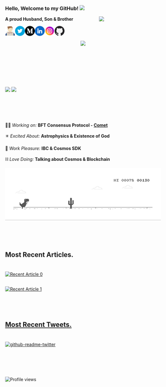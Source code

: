 <!--![Thinker | Coder | Implementer and Everything in between!](https://github.com/alijnmerchant21/alijnmerchant21/blob/master/My%20Movie%201.gif)-->

 ### Hello, Welcome to my GitHub! <img src="https://github.com/TheDudeThatCode/TheDudeThatCode/blob/master/Assets/Hi.gif" width="29px">
<p align="center">
 
<!--https://user-images.githubusercontent.com/5713670/87202985-820dcb80-c2b6-11ea-9f56-7ec461c497c3.gif-->
<img align='right' src='https://octodex.github.com/images/hula_loop_octodex03.gif' width='200'>

**A proud Husband, Son & Brother** 

 
 
<a href="http://linktr.ee/Aliasgar.Merchant">
 <img height="32" align="left" alt="website" src="img/icons/coding.png" />
</a>
  
<a href="https://twitter.com/Ali_the_Curios">
 <img height="32" align="left" alt="twitter" src="img/icons/twitter.png" />
</a>

<a href="http://ali-the-curious.medium.com">
 <img height="32" align="left" alt="" src="img/icons/medium.png" />
</a>

<a href="https://www.linkedin.com/in/ali-the-curious">
    <img height="32" align="left" alt="LinkedIn" src="img/icons/linkedin.png" />
</a>

<a href="https://www.instagram.com/ali_the_curious">
 <img height="32" align="left" alt="Instagram" src="img/icons/instagram-2.png" />
</a>
 
<a href="https://github.com/alijnmerchant21">
 <img height="32" align="left" alt="github" src="img/icons/github.png" />
</a>
 
 <br>
 <br>
 
   <p align="center">
  <a href="https://github.com/The-Young-Programmer"><img src="https://readme-typing-svg.herokuapp.com/?lines=%20Hi!%20I'm%20Ali%20The%20Curios;%20Always%20Learning%20Always%20Curios;%20Developer%20Relations%20@CometBFT;%20Cosmos%20Contributor%20since%202019;%20Blockchain%20veteran%20since%202017&font=Pacifico&center=true&width=650&height=120&color=58a6ff&vCenter=true&size=45%22"></a>
</p>

<br>
<br>
    

<!-- 
![](https://camo.githubusercontent.com/992babdffd8c74a1502de375fbdf7e4d54773242/68747470733a2f2f6d656469612e67697068792e636f6d2f6d656469612f53576f536b4e36447854737a71494b4571762f67697068792e676966)

 [![Top Langs](https://github-readme-stats.vercel.app/api/top-langs/?username=alijnmerchant21&langs_count=8)](https://github.com/alijnmerchant21/github-readme-stats)
 
[![Ali's GitHub stats](https://github-readme-stats.vercel.app/api?username=alijnmerchant21)](https://github.com/alijnmerchant21/github-readme-stats)
-->
 
 <br>
 <br>
 <br>
 <br>
 


 
<p>
   <img src="https://github-readme-stats.vercel.app/api?username=alijnmerchant21&repo=github-readme-stats" width="49.6%" />
   <img src="https://streak-stats.demolab.com?user=alijnmerchant21" width="49.6%" />
</p>

<br>
<br>



<br>
<br>



 
👨‍💼 *Working on:*   **BFT Consensus Protocol - [Comet](http://cometbft.com)**<br><br>
✴️ *Excited About:*  **Astrophysics & Existence of God**<br><br>
🎊 *Work Pleasure:*  **IBC & Cosmos SDK**<br><br>
⛓️ *Love Doing:*    **Talking about Cosmos & Blockchain**<br>
 

![Dino](https://github.com/alijnmerchant21/alijnmerchant21/blob/master/dino.gif)

<br> <br> <br>

## Most Recent Articles. <br><br>
<a target="_blank" href="https://github-readme-medium-recent-article.vercel.app/medium/@ali-the-curious/0"><img src="https://github-readme-medium-recent-article.vercel.app/medium/@ali-the-curious/0" alt="Recent Article 0"> <br> <br>
 
 <a target="_blank" href="https://github-readme-medium-recent-article.vercel.app/medium/@ali-the-curious/1"><img src="https://github-readme-medium-recent-article.vercel.app/medium/@ali-the-curious/1" alt="Recent Article 1"> <br> <br>
  
  <br> 
  <br>
  
## Most Recent Tweets. <br><br>
[![github-readme-twitter](https://github-readme-twitter.gazf.vercel.app/api?id=ali_the_curios&layout=wide&show_border=off)](https://github.com/gazf/github-readme-twitter)  
 
 
<br>
  <br>
 
 

  
<br>
  
 <br>

![Profile views](https://gpvc.arturio.dev/alijnmerchant21)
 

